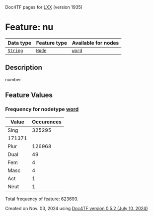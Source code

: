 Doc4TF pages for [LXX](https://github.com/CenterBLC/LXX) (version 1935)
# Feature: nu
Data type|Feature type|Available for nodes
---|---|---
[`String`](featuresbydatatype.md#string)|[`Node`](featuresbytype.md#node)| [`word`](featuresbynodetype.md#word) 
## Description
number
## Feature Values
### Frequency for nodetype [word](featuresbynodetype.md#word)
Value|Occurences
---|---
Sing|325295
|171371
Plur|126968
Dual|49
Fem|4
Masc|4
Act|1
Neut|1

Total frequency of feature: 623693.
  

Created on Nov. 03, 2024 using [Doc4TF version 0.5.2 (July 10, 2024)](https://github.com/tonyjurg/Doc4TF/blob/main/CreateFeatureDoc.ipynb) 